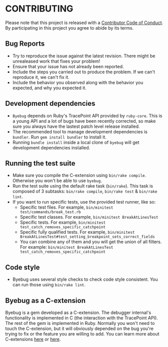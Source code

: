# CONTRIBUTING

Please note that this project is released with a [Contributor Code of
Conduct](code_of_conduct.md). By participating in this project you agree to
abide by its terms.

## Bug Reports

* Try to reproduce the issue against the latest revision. There might be
  unrealeased work that fixes your problem!
* Ensure that your issue has not already been reported.
* Include the steps you carried out to produce the problem. If we can't
  reproduce it, we can't fix it.
* Include the behavior you observed along with the behavior you expected,
  and why you expected it.

## Development dependencies

* `Byebug` depends on Ruby's TracePoint API provided by `ruby-core`. This is a
  young API and a lot of bugs have been recently corrected, so make sure you
  always have the lastest patch level release installed.
* The recommended tool to manage development dependencies is `bundler`. Run
  `gem install bundler` to install it.
* Running `bundle install` inside a local clone of `byebug` will get development
  dependencies installed.

## Running the test suite

* Make sure you compile the C-extension using `bin/rake compile`.
  Otherwise you won't be able to use `byebug`.
* Run the test suite using the default rake task (`bin/rake`). This task is
  composed of 3 subtasks: `bin/rake compile`, `bin/rake test` & `bin/rake lint`.
* If you want to run specific tests, use the provided test runner, like so:
   * Specific test files. For example, `bin/minitest test/commands/break_test.rb`
   * Specific test classes. For example, `bin/minitest BreakAtLinesTest`
   * Specific tests. For example,
     `bin/minitest test_catch_removes_specific_catchpoint`
   * Specific fully qualified tests. For example,
     `bin/minitest BreakAtLinesTest#test_setting_breakpoint_sets_correct_fields`
   * You can combine any of them and you will get the union of all filters. For
     example: `bin/minitest BreakAtLinesTest
     test_catch_removes_specific_catchpoint`

## Code style

* Byebug uses several style checks to check code style consistent. You can run
  those using `bin/rake lint`.

## Byebug as a C-extension

Byebug is a gem developed as a C-extension. The debugger internal's
functionality is implemented in C (the interaction with the TracePoint API).
The rest of the gem is implemented in Ruby. Normally you won't need to touch
the C-extension, but it will obviously depended on the bug you're trying to fix
or the feature you are willing to add. You can learn more about C-extensions
[here](https://tenderlovemaking.com/2009/12/18/writing-ruby-c-extensions-part-1.html)
or
[here](https://tenderlovemaking.com/2010/12/11/writing-ruby-c-extensions-part-2.html).
